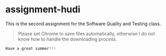 # assignment-hudi
This is the second assignment for the Software Quality and Testing class.
> Please set Chrome to save files automatically, otherwise I do not know how to handle the downloading process.
```java
Have a great summer!!!
```
